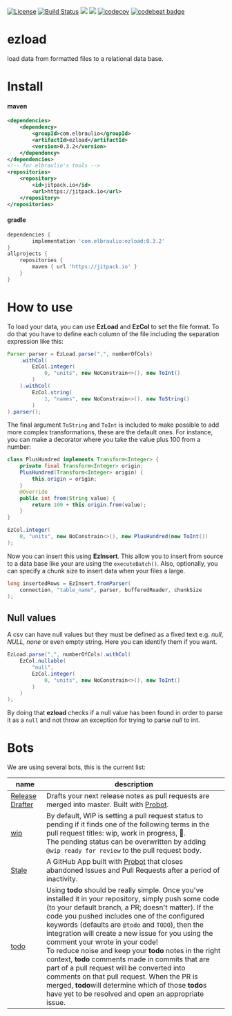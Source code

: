 [![License](https://img.shields.io/badge/license-MIT-green.svg)](https://github.com/elbraulio/ezload/blob/master/LICENSE) [![Build Status](https://travis-ci.org/elbraulio/ezload.svg?branch=master)](https://travis-ci.org/elbraulio/ezload) [![](https://jitpack.io/v/com.elbraulio/ezload.svg)](https://jitpack.io/#com.elbraulio/ezload/0.3.2) [![](https://img.shields.io/badge/javadocs-ok-green.svg)](https://jitpack.io/com/elbraulio/ezload/latest/javadoc/) [![codecov](https://codecov.io/gh/elbraulio/ezload/branch/master/graph/badge.svg)](https://codecov.io/gh/elbraulio/ezload) [![codebeat badge](https://codebeat.co/badges/de82b3a8-e191-4a7e-8728-b829a4cf1484)](https://codebeat.co/projects/github-com-elbraulio-ezload-master)

# ezload

load data from formatted files to a relational data base.

# Install

#### maven

```xml
<dependencies>
    <dependency>
        <groupId>com.elbraulio</groupId>
        <artifactId>ezload</artifactId>
        <version>0.3.2</version>
    </dependency>
</dependencies>
<!-- for elbraulio's tools -->
<repositories>
	<repository>
	    <id>jitpack.io</id>
	    <url>https://jitpack.io</url>
	</repository>
</repositories>
```

#### gradle

```groovy
dependencies {
        implementation 'com.elbraulio:ezload:0.3.2'
}
allprojects {
	repositories {
		maven { url 'https://jitpack.io' }
	}
}
```

# How to use

To load your data, you can use **EzLoad** and **EzCol** to set the file format. To do that you have to define each column of the file including the separation expression like this:

```java
Parser parser = EzLoad.parse(",", numberOfCols)
    .withCol(
        EzCol.integer(
            0, "units", new NoConstrain<>(), new ToInt()
        )
    ).withCol(
        EzCol.string(
            1, "names", new NoConstrain<>(), new ToString()
        )
).parser();
```

The final argument `ToString` and `ToInt` is included to make possible to add more complex transformations, these are the default ones. For instance, you can make a decorator where you take the value plus 100 from a number:

```java
class PlusHundred implements Transform<Integer> {
    private final Transform<Integer> origin;
    PlusHundred(Transform<Integer> origin) {
        this.origin = origin;
    }
    @Override
    public int from(String value) {
        return 100 + this.origin.from(value);
    }
}

EzCol.integer(
	0, "units", new NoConstrain<>(), new PlusHundred(new ToInt())
);
```

Now you can insert this using **EzInsert**. This allow you to insert from source to a data base like your are using the `executeBatch()`. Also, optionally, you can specify a chunk size to insert data when your files a large.

```java
long insertedRows = EzInsert.fromParser(
   	connection, "table_name", parser, bufferedReader, chunkSize
);
```

## Null values

A csv can have null values but they must be defined as a fixed text e.g. *null*, *NULL*, *none* or even empty string. Here you can identify them if you want. 

```java
EzLoad.parse(",", numberOfCols).withCol(
    EzCol.nullable(
        "null",
        EzCol.integer(
            0, "units", new NoConstrain<>(), new ToInt()
        )
    )
);
```

By doing that **ezload** checks if a null value has been found in order to parse it as a `null` and not throw an exception for trying to parse *null* to int.

# Bots

We are using several bots, this is the current list:

| name                                                         | description                                                  |
| ------------------------------------------------------------ | ------------------------------------------------------------ |
| [Release Drafter](https://github.com/toolmantim/release-drafter) | Drafts your next release notes as pull requests are merged into master. Built with [Probot](https://github.com/probot/probot). |
| [wip](https://github.com/wip/app)                            | By default, WIP is setting a pull request status to pending if it finds one of the following terms in the pull request titles: wip, work in progress, 🚧.<br />The pending status can be overwritten by adding `@wip ready for review` to the pull request body. |
| [Stale](https://github.com/probot/stale)                     | A GitHub App built with [Probot](https://github.com/probot/probot) that closes abandoned Issues and Pull Requests after a period of inactivity. |
| [todo](https://github.com/JasonEtco/todo)                    | Using **todo** should be really simple. Once you've installed it in your repository, simply push some code (to your default branch, a PR; doesn't matter). If the code you pushed includes one of the configured keywords (defaults are `@todo` and `TODO`), then the integration will create a new issue for you using the comment your wrote in your code!<br/>To reduce noise and keep your **todo** notes in the right context, **todo** comments made in commits that are part of a pull request will be converted into comments on that pull request. When the PR is merged, **todo**will determine which of those **todo**s have yet to be resolved and open an appropriate issue. |

